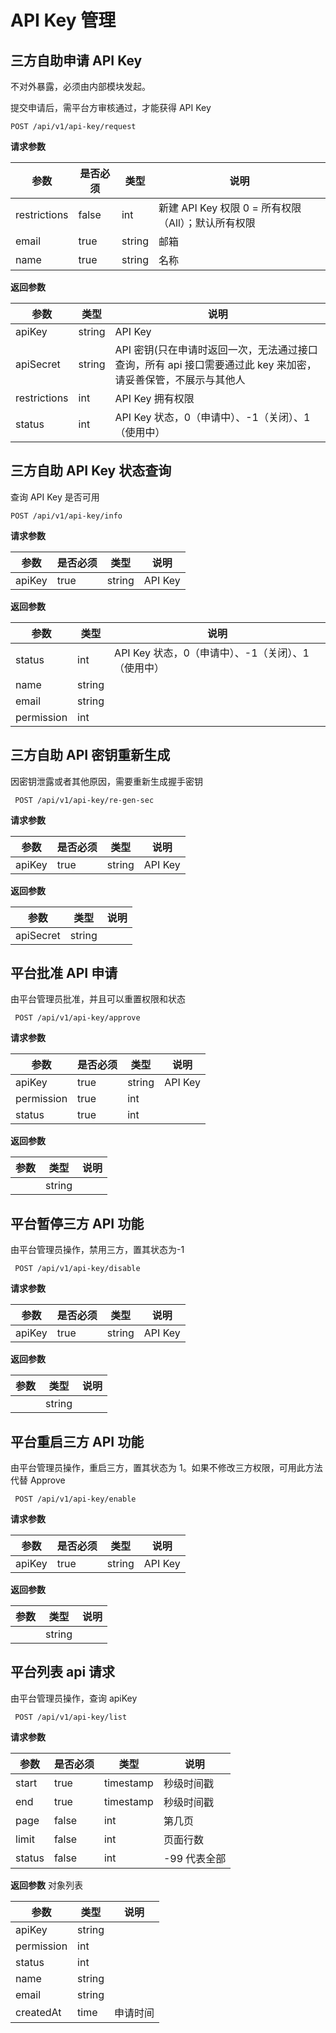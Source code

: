 # API Key 管理

## 三方自助申请 API Key

不对外暴露，必须由内部模块发起。

提交申请后，需平台方审核通过，才能获得 API Key

`POST /api/v1/api-key/request`

**请求参数**

| **参数**     | **是否必须** | **类型** | **说明**                                            |
| ------------ | ------------ | -------- | --------------------------------------------------- |
| restrictions | false        | int      | 新建 API Key 权限 0 = 所有权限（All）；默认所有权限 |
| email        | true         | string   | 邮箱                                                |
| name         | true         | string   | 名称                                                |

**返回参数**

| **参数**     | **类型** | **说明**                                                                                                      |
| ------------ | -------- | ------------------------------------------------------------------------------------------------------------- |
| apiKey       | string   | API Key                                                                                                       |
| apiSecret    | string   | API 密钥(只在申请时返回一次，无法通过接口查询，所有 api 接口需要通过此 key 来加密，请妥善保管，不展示与其他人 |
| restrictions | int      | API Key 拥有权限                                                                                              |
| status       | int      | API Key 状态，0（申请中）、-1（关闭）、1（使用中）                                                            |

## 三方自助 API Key 状态查询

查询 API Key 是否可用

`POST /api/v1/api-key/info`

**请求参数**

| 参数   | 是否必须 | 类型   | **说明** |
| ------ | -------- | ------ | -------- |
| apiKey | true     | string | API Key  |

**返回参数**

| **参数**   | **类型** | **说明**                                           |
| ---------- | -------- | -------------------------------------------------- |
| status     | int      | API Key 状态，0（申请中）、-1（关闭）、1（使用中） |
| name       | string   |                                                    |
| email      | string   |                                                    |
| permission | int      |                                                    |

## 三方自助 API 密钥重新生成

因密钥泄露或者其他原因，需要重新生成握手密钥

` POST /api/v1/api-key/re-gen-sec`

**请求参数**

| 参数   | 是否必须 | 类型   | **说明** |
| ------ | -------- | ------ | -------- |
| apiKey | true     | string | API Key  |

**返回参数**

| **参数**  | **类型** | **说明** |
| --------- | -------- | -------- |
| apiSecret | string   |          |

## 平台批准 API 申请

由平台管理员批准，并且可以重置权限和状态

` POST /api/v1/api-key/approve`

**请求参数**

| 参数       | 是否必须 | 类型   | **说明** |
| ---------- | -------- | ------ | -------- |
| apiKey     | true     | string | API Key  |
| permission | true     | int    |          |
| status     | true     | int    |          |

**返回参数**

| **参数** | **类型** | **说明** |
| -------- | -------- | -------- |
|          | string   |          |

## 平台暂停三方 API 功能

由平台管理员操作，禁用三方，置其状态为-1

` POST /api/v1/api-key/disable`

**请求参数**

| 参数   | 是否必须 | 类型   | **说明** |
| ------ | -------- | ------ | -------- |
| apiKey | true     | string | API Key  |

**返回参数**

| **参数** | **类型** | **说明** |
| -------- | -------- | -------- |
|          | string   |          |

## 平台重启三方 API 功能

由平台管理员操作，重启三方，置其状态为 1。如果不修改三方权限，可用此方法代替 Approve

` POST /api/v1/api-key/enable`

**请求参数**

| 参数   | 是否必须 | 类型   | **说明** |
| ------ | -------- | ------ | -------- |
| apiKey | true     | string | API Key  |

**返回参数**

| **参数** | **类型** | **说明** |
| -------- | -------- | -------- |
|          | string   |          |

## 平台列表 api 请求

由平台管理员操作，查询 apiKey

` POST /api/v1/api-key/list`

**请求参数**

| **参数** | **是否必须** | **类型**  | **说明**     |
| -------- | ------------ | --------- | ------------ |
| start    | true         | timestamp | 秒级时间戳   |
| end      | true         | timestamp | 秒级时间戳   |
| page     | false        | int       | 第几页       |
| limit    | false        | int       | 页面行数     |
| status   | false        | int       | -99 代表全部 |

**返回参数**
对象列表

| **参数**   | **类型** | **说明** |
| ---------- | -------- | -------- |
| apiKey     | string   |          |
| permission | int      |          |
| status     | int      |          |
| name       | string   |          |
| email      | string   |          |
| createdAt  | time     | 申请时间 |
